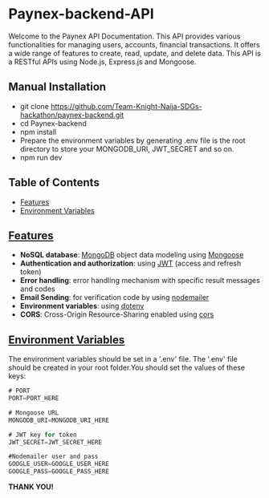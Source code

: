 # Paynex-backend-API


Welcome to the Paynex API Documentation. This API provides various functionalities for managing users, accounts, financial transactions. It offers a wide range of features to create, read, update, and delete data. This API is a RESTful APIs using Node.js, Express.js and Mongoose.


## Manual Installation

- git clone https://github.com/Team-Knight-Naija-SDGs-hackathon/paynex-backend.git
- cd Paynex-backend
- npm install
- Prepare the environment variables by generating .env file is the root directory to store your MONGODB_URI, JWT_SECRET and so on.
- npm run dev



## Table of Contents

- [Features](https://github.com/Team-Knight-Naija-SDGs-hackathon/paynex-backend#features)
- [Environment Variables](https://github.com/Team-Knight-Naija-SDGs-hackathon/paynex-backend#environment-variables)
<!-- - [API Documentation](https://github.com/Team-Knight-Naija-SDGs-hackathon/paynex-backend#api-documentation) -->



## [Features](#features)

- **NoSQL database**: [MongoDB](https://www.mongodb.com/) object data modeling using [Mongoose](https://mongoosejs.com/)
- **Authentication and authorization**: using [JWT](https://jwt.io/) (access and refresh token)
- **Error handling**: error handling mechanism with specific result messages and codes
- **Email Sending**: for verification code by using [nodemailer](https://nodemailer.com/about/)
- **Environment variables**: using [dotenv](https://github.com/motdotla/dotenv)
- **CORS**: Cross-Origin Resource-Sharing enabled using [cors](https://github.com/expressjs/cors)



## [Environment Variables](#environment-variables)

The environment variables should be set in a '.env' file. The '.env' file should be created in your root folder.You should set the values of these keys:

```js
# PORT
PORT=PORT_HERE

# Mongoose URL
MONGODB_URI=MONGODB_URI_HERE

# JWT key for token
JWT_SECRET=JWT_SECRET_HERE

#Nodemailer user and pass
GOOGLE_USER=GOOGLE_USER_HERE
GOOGLE_PASS=GOOGLE_PASS_HERE
```



<!-- ## [API Documentation](#api-documentation)

To view all APIs and learn all the details required for the requests and responses, click on this postman link: https://documenter.getpostman.com/view/26786258/2s9YeBfEXf -->



**THANK YOU!**

